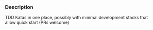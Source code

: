 ### Description
TDD Katas in one place, possibly with minimal development stacks that allow quick start (PRs welcome)
